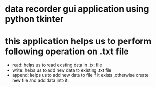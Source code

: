 # data recorder  gui application using python tkinter

# this application helps us to perform following operation on .txt file

* read: helps us to read existing data in .txt file 
* write: helps us to add new data to existing .txt file
* append: helps us to add new data to file if it exists ,otherwise create new file and add data into it.
